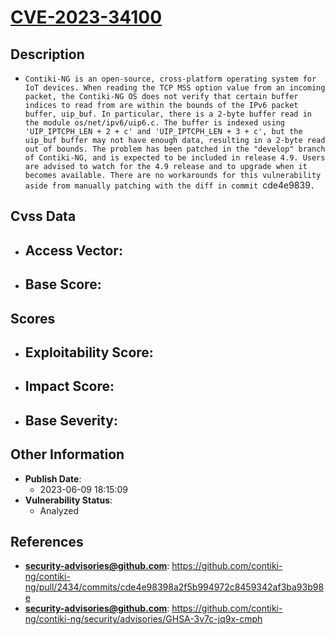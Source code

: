 
# [CVE-2023-34100](https://github.com/contiki-ng/contiki-ng/pull/2434/commits/cde4e98398a2f5b994972c8459342af3ba93b98e)

## Description

- `Contiki-NG is an open-source, cross-platform operating system for IoT devices. When reading the TCP MSS option value from an incoming packet, the Contiki-NG OS does not verify that certain buffer indices to read from are within the bounds of the IPv6 packet buffer, uip_buf. In particular, there is a 2-byte buffer read in the module os/net/ipv6/uip6.c. The buffer is indexed using 'UIP_IPTCPH_LEN + 2 + c' and 'UIP_IPTCPH_LEN + 3 + c', but the uip_buf buffer may not have enough data, resulting in a 2-byte read out of bounds. The problem has been patched in the "develop" branch of Contiki-NG, and is expected to be included in release 4.9. Users are advised to watch for the 4.9 release and to upgrade when it becomes available. There are no workarounds for this vulnerability aside from manually patching with the diff in commit `cde4e9839`.`

## Cvss Data

- **Access Vector**:
  - 
- **Base Score**:
  - 

## Scores

- **Exploitability Score**:
  - 
- **Impact Score**:
  - 
- **Base Severity**:
  - 

## Other Information

- **Publish Date**:
  - 2023-06-09 18:15:09
- **Vulnerability Status**:
  - Analyzed

## References

- **security-advisories@github.com**: https://github.com/contiki-ng/contiki-ng/pull/2434/commits/cde4e98398a2f5b994972c8459342af3ba93b98e
- **security-advisories@github.com**: https://github.com/contiki-ng/contiki-ng/security/advisories/GHSA-3v7c-jq9x-cmph
